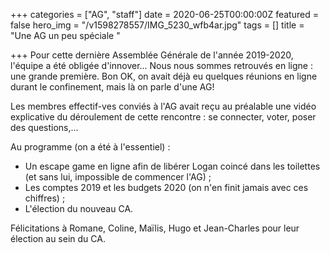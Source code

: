 +++
categories = ["AG", "staff"]
date = 2020-06-25T00:00:00Z
featured = false
hero_img = "/v1598278557/IMG_5230_wfb4ar.jpg"
tags = []
title = "Une AG un peu spéciale "

+++
Pour cette dernière Assemblée Générale de l'année 2019-2020, l'équipe a été obligée d'innover... Nous nous sommes retrouvés en ligne : une grande première. Bon OK, on avait déjà eu quelques réunions en ligne durant le confinement, mais là on parle d'une AG!

Les membres effectif-ves conviés à l'AG avait reçu au préalable une vidéo explicative du déroulement de cette rencontre : se connecter, voter, poser des questions,...

Au programme (on a été à l'essentiel) :

* Un escape game en ligne afin de libérer Logan coincé dans les toilettes (et sans lui, impossible de commencer l'AG) ;
* Les comptes 2019 et les budgets 2020 (on n'en finit jamais avec ces chiffres) ;
* L'élection du nouveau CA.

Félicitations à Romane, Coline, Maïlis, Hugo et Jean-Charles pour leur élection au sein du CA.